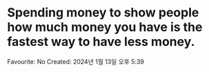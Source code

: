 # Spending money to show people how much money you have is the fastest way to have less money.

Favourite: No
Created: 2024년 1월 13일 오후 5:39